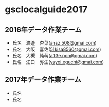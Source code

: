 # gsclocalguide2017

## 2016年データ作業チーム
* 氏名　渡邉　杏菜(ansz.508@gmai.com)
* 氏名　大阪　喜佐(51kisa8560@gmai.com)
* 氏名　大槻　純萌(a.13e.pon@gmai.com)
* 氏名　江口　弥生(yayoi.eguchi@gmai.com)

## 2017年データ作業チーム
* 氏名
* 氏名
